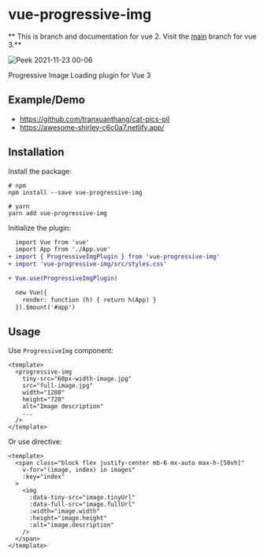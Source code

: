 # vue-progressive-img

** This is branch and documentation for vue 2. Visit the [main](https://github.com/sun-asterisk-research/vue-progressive-img/tree/legacy) branch for vue 3.**

![Peek 2021-11-23 00-06](https://user-images.githubusercontent.com/15942946/142904401-28c22329-2e7f-45f8-9655-307f0aef4be2.gif)

Progressive Image Loading plugin for Vue 3

## Example/Demo
- https://github.com/tranxuanthang/cat-pics-pil
- https://awesome-shirley-c6c0a7.netlify.app/

## Installation
Install the package:


```shell
# npm
npm install --save vue-progressive-img

# yarn
yarn add vue-progressive-img
```

Initialize the plugin:

```diff
  import Vue from 'vue'
  import App from './App.vue'
+ import { ProgressiveImgPlugin } from 'vue-progressive-img'
+ import 'vue-progressive-img/src/styles.css'

+ Vue.use(ProgressiveImgPlugin)

  new Vue({
    render: function (h) { return h(App) }
  }).$mount('#app')
```

## Usage

Use `ProgressiveImg` component:

```vue
<template>
  <progressive-img
    tiny-src="60px-width-image.jpg"
    src="full-image.jpg"
    width="1280"
    height="720"
    alt="Image description"
    ...
  />
</template>
```

Or use directive:
```vue
<template>
  <span class="block flex justify-center mb-6 mx-auto max-h-[50vh]"
    v-for="(image, index) in images"
    :key="index"
  >
    <img
      :data-tiny-src="image.tinyUrl"
      :data-full-src="image.fullUrl"
      :width="image.width"
      :height="image.height"
      :alt="image.description"
    />
  </span>
</template>
```
